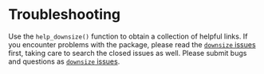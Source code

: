 # Troubleshooting

Use the `help_downsize()` function to obtain a collection of helpful links. If you encounter problems with the package, please read the [`downsize` issues](https://github.com/wlandau/downsize/issues) first, taking care to search the closed issues as well. Please submit bugs and questions as [`downsize` issues](https://github.com/wlandau/downsize/issues).
